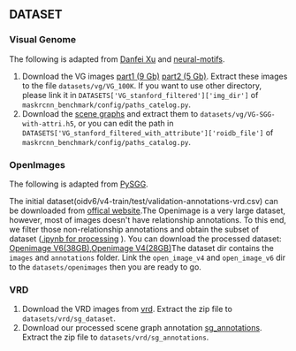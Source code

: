 ## DATASET

### Visual Genome

The following is adapted from [Danfei Xu](https://github.com/danfeiX/scene-graph-TF-release/blob/master/data_tools/README.md) and [neural-motifs](https://github.com/rowanz/neural-motifs).

1. Download the VG images [part1 (9 Gb)](https://cs.stanford.edu/people/rak248/VG_100K_2/images.zip) [part2 (5 Gb)](https://cs.stanford.edu/people/rak248/VG_100K_2/images2.zip). Extract these images to the file `datasets/vg/VG_100K`. If you want to use other directory, please link it in `DATASETS['VG_stanford_filtered']['img_dir']` of `maskrcnn_benchmark/config/paths_catelog.py`. 
2. Download the [scene graphs](https://onedrive.live.com/embed?cid=22376FFAD72C4B64&resid=22376FFAD72C4B64%21779871&authkey=AA33n7BRpB1xa3I) and extract them to `datasets/vg/VG-SGG-with-attri.h5`, or you can edit the path in `DATASETS['VG_stanford_filtered_with_attribute']['roidb_file']` of `maskrcnn_benchmark/config/paths_catalog.py`.



### OpenImages

The following is adapted from [PySGG](https://raw.githubusercontent.com/SHTUPLUS/PySGG/main/DATASET.md).

The initial dataset(oidv6/v4-train/test/validation-annotations-vrd.csv) can be downloaded from [offical website]( https://storage.googleapis.com/openimages/web/download.html).The Openimage is a very large dataset, however, most of images doesn't have relationship annotations. To this end, we filter those non-relationship annotations and obtain the subset of dataset ([.ipynb for processing](https://shanghaitecheducn-my.sharepoint.com/:u:/g/personal/lirj2_shanghaitech_edu_cn/EebESIOrpR5NrOYgQXU5PREBPR9EAxcVmgzsTDiWA1BQ8w?e=46iDwn) ). You can download the processed dataset: [Openimage V6(38GB)](https://shanghaitecheducn-my.sharepoint.com/:u:/g/personal/lirj2_shanghaitech_edu_cn/EXdZWvR_vrpNmQVvubG7vhABbdmeKKzX6PJFlIdrCS80vw?e=uQREX3),[Openimage V4(28GB)](https://shanghaitecheducn-my.sharepoint.com/:u:/g/personal/lirj2_shanghaitech_edu_cn/EVWy0xJRx8RNo-zHF5bdANMBTYt6NvAaA59U32o426bRqw?e=6ygqFR)The dataset dir contains the `images` and `annotations` folder. Link the `open_image_v4` and `open_image_v6` dir to the `datasets/openimages` then you are ready to go.



### VRD

1. Download the VRD images from [vrd](https://cs.stanford.edu/people/ranjaykrishna/vrd/). Extract the zip file to `datasets/vrd/sg_dataset`.
2. Download our processed scene graph annotation [sg_annotations](https://drive.google.com/file/d/14eU2-U9SXisLFtqFqPsRILyn4ws206ki/view?usp=sharing). Extract the zip file to `datasets/vrd/sg_annotations`. 